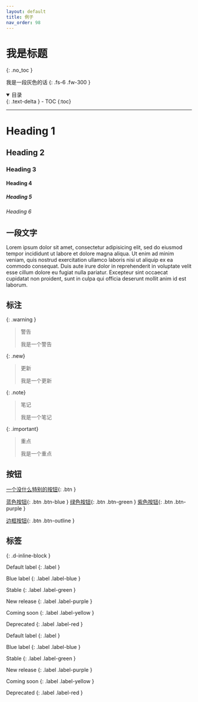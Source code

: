 ```yaml
---
layout: default
title: 例子
nav_order: 98
---
```


# 我是标题
{: .no_toc }

我是一段灰色的话
{: .fs-6 .fw-300 }


<details open markdown="block">
  <summary>
    目录
  </summary>
  {: .text-delta }
- TOC
{:toc}
</details>

---

# Heading 1
## Heading 2
### Heading 3
#### Heading 4
##### Heading 5
###### Heading 6

## 一段文字
Lorem ipsum dolor sit amet, consectetur adipisicing elit, sed do eiusmod tempor incididunt ut labore et dolore magna aliqua. Ut enim ad minim veniam, quis nostrud exercitation ullamco laboris nisi ut aliquip ex ea commodo consequat. Duis aute irure dolor in reprehenderit in voluptate velit esse cillum dolore eu fugiat nulla pariatur. Excepteur sint occaecat cupidatat non proident, sunt in culpa qui officia deserunt mollit anim id est laborum.

## 标注

{: .warning }
> 警告
>
> 我是一个警告

{: .new}
> 更新
>
> 我是一个更新

{: .note}
> 笔记
>
> 我是一个笔记

{: .important}
> 重点
>
> 我是一个重点

## 按钮

[一个没什么特别的按钮](https://keycas.cn/){: .btn }

[蓝色按钮](https://keycas.cn/){: .btn .btn-blue }
[绿色按钮](https://keycas.cn/){: .btn .btn-green }
[紫色按钮](https://keycas.cn/){: .btn .btn-purple }

[边框按钮](https://keycas.cn/){: .btn .btn-outline }


## 标签
{: .d-inline-block }

Default label
{: .label }

Blue label
{: .label .label-blue }

Stable
{: .label .label-green }

New release
{: .label .label-purple }

Coming soon
{: .label .label-yellow }

Deprecated
{: .label .label-red }



Default label
{: .label }

Blue label
{: .label .label-blue }

Stable
{: .label .label-green }

New release
{: .label .label-purple }

Coming soon
{: .label .label-yellow }

Deprecated
{: .label .label-red }

